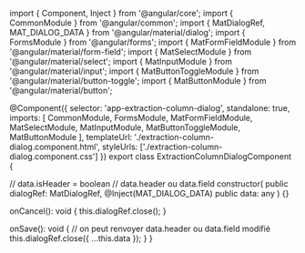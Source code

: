 import { Component, Inject } from '@angular/core';
import { CommonModule } from '@angular/common';
import { MatDialogRef, MAT_DIALOG_DATA } from '@angular/material/dialog';
import { FormsModule } from '@angular/forms';
import { MatFormFieldModule } from '@angular/material/form-field';
import { MatSelectModule } from '@angular/material/select';
import { MatInputModule } from '@angular/material/input';
import { MatButtonToggleModule } from '@angular/material/button-toggle';
import { MatButtonModule } from '@angular/material/button';

@Component({
  selector: 'app-extraction-column-dialog',
  standalone: true,
  imports: [
    CommonModule,
    FormsModule,
    MatFormFieldModule,
    MatSelectModule,
    MatInputModule,
    MatButtonToggleModule,
    MatButtonModule
  ],
  templateUrl: './extraction-column-dialog.component.html',
  styleUrls: ['./extraction-column-dialog.component.css']
})
export class ExtractionColumnDialogComponent {

  // data.isHeader = boolean
  // data.header ou data.field
  constructor(
    public dialogRef: MatDialogRef<ExtractionColumnDialogComponent>,
    @Inject(MAT_DIALOG_DATA) public data: any
  ) {}

  onCancel(): void {
    this.dialogRef.close();
  }

  onSave(): void {
    // on peut renvoyer data.header ou data.field modifié
    this.dialogRef.close({ ...this.data });
  }
}
